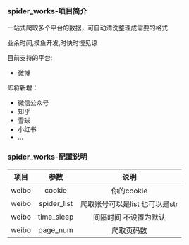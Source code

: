 ### spider_works-项目简介
一站式爬取多个平台的数据，可自动清洗整理成需要的格式

业余时间,摸鱼开发,时快时慢见谅

目前支持的平台:
<ul>
    <li>微博 </li>
</ul>

即将新增：
<ul>
    <li>微信公众号</li>
    <li>知乎</li>
    <li>雪球</li>
    <li>小红书</li>
    <li>...</li>
</ul>

### spider_works-配置说明
|项目|参数|说明|
|:---:|:---:|:---:|
|weibo|cookie|你的cookie|
|weibo|spider_list|爬取账号可以是list 也可以是str|
|weibo|time_sleep|间隔时间 不设置为默认|
|weibo|page_num|爬取页码数|

